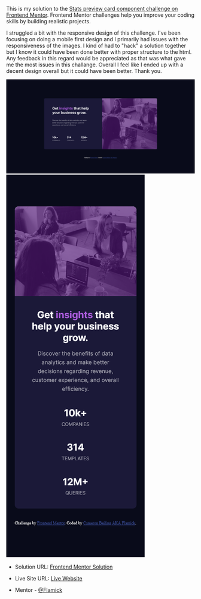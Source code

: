 This is my solution to the [Stats preview card component challenge on Frontend Mentor](https://www.frontendmentor.io/challenges/stats-preview-card-component-8JqbgoU62). Frontend Mentor challenges help you improve your coding skills by building realistic projects. 

I struggled a bit with the responsive design of this challenge. I've been focusing on doing a mobile first design and I primarily had issues with the responsiveness of the images. I kind of had to "hack" a solution together but I know it could have been done better with proper structure to the html. Any feedback in this regard would be appreciated as that was what gave me the most issues in this challange. Overall I feel like I ended up with a decent design overall but it could have been better. Thank you.

![](dist/images/screenshot-desktop.png)
![](dist/images/screenshot-mobile.png)



- Solution URL: [Frontend Mentor Solution](https://your-solution-url.com)
- Live Site URL: [Live Website](https://affectionate-visvesvaraya-88559e.netlify.app/)

-  Mentor - [@Flamick](https://www.frontendmentor.io/profile/flamick)